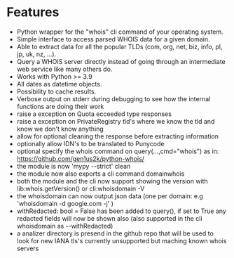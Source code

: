 # Features
 * Python wrapper for the "whois" cli command of your operating system.
 * Simple interface to access parsed WHOIS data for a given domain.
 * Able to extract data for all the popular TLDs (com, org, net, biz, info, pl, jp, uk, nz,  ...).
 * Query a WHOIS server directly instead of going through an intermediate web service like many others do.
 * Works with Python >= 3.9
 * All dates as datetime objects.
 * Possibility to cache results.
 * Verbose output on stderr during debugging to see how the internal functions are doing their work
 * raise a exception on Quota ecceeded type responses
 * raise a exception on PrivateRegistry tld's where we know the tld and know we don't know anything
 * allow for optional cleaning the response before extracting information
 * optionally allow IDN's to be translated to Punycode
 * optional specify the whois command on query(...,cmd="whois") as in: https://github.com/gen1us2k/python-whois/
 * the module is now 'mypy --strict' clean
 * the module now also exports a cli command domainwhois
 * both the module and the cli now support showing the version with lib:whois.getVersion() or cli:whoisdomain -V
 * the whoisdomain can now output json data (one per domain: e.g 'whoisdomain -d google.com -j' )
 * withRedacted: bool = False has been added to query(), if set to True any redacted fields will now be shown also (also supported in the cli whoisdomain as --withRedacted)
 * a analizer directory is presend in the github repo that will be used to look for new IANA tls's currently unsupported but maching known whois servers
